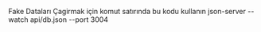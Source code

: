Fake Dataları Çagirmak için komut satırında bu kodu kullanın
json-server --watch api/db.json --port 3004
